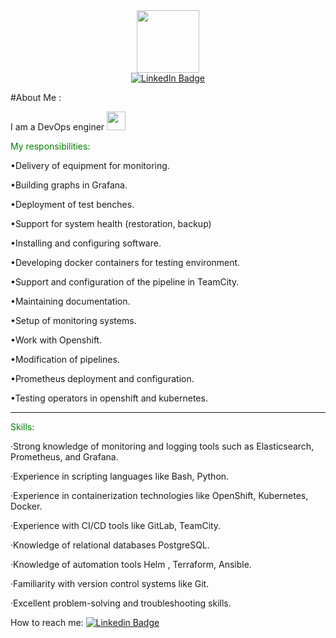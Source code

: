 <div id="header" align="center">
  <img src="https://media.giphy.com/media/v1.Y2lkPTc5MGI3NjExM3plc3dkYmh6MDdrNTAxbnM2cXRuMnMxYzRsamt0enFjOWU3MTB0OCZlcD12MV9pbnRlcm5hbF9naWZfYnlfaWQmY3Q9Zw/nbr4zVb3rQKsIR3o5d/giphy.gif" width="100"/>
</div>

<div id="badges" align="center">
  <a href="https://www.linkedin.com/in/mikhail-butkevich-5997a5265/">
    <img src="https://img.shields.io/badge/LinkedIn-blue?style=for-the-badge&logo=linkedin&logoColor=white" alt="LinkedIn Badge"/>
  </a>
</div>




#About Me :


I am a DevOps enginer <img src="https://media.giphy.com/media/WUlplcMpOCEmTGBtBW/giphy.gif" width="30">

<span style="color: green">My responsibilities:

•Delivery of equipment for monitoring.

•Building graphs in Grafana.

•Deployment of test benches.

•Support for system health (restoration, backup)

•Installing and configuring software.

•Developing docker containers for testing environment.

•Support and configuration of the pipeline in TeamCity.

•Maintaining documentation.

•Setup of monitoring systems.

•Work with Openshift.

•Modification of pipelines.

•Prometheus deployment and configuration.

•Testing operators in openshift and kubernetes.

---

<span style="color: green">Skills:

·Strong knowledge of monitoring and logging tools such as Elasticsearch, Prometheus, and Grafana.

·Experience in scripting languages like Bash, Python.

·Experience in containerization technologies like OpenShift, Kubernetes, Docker.

·Experience with CI/CD tools like GitLab, TeamCity.

·Knowledge of relational databases PostgreSQL.

·Knowledge of automation tools Helm , Terraform, Ansible.

·Familiarity with version control systems like Git.

·Excellent problem-solving and troubleshooting skills.

How to reach me: [![Linkedin Badge](https://img.shields.io/badge/-kakbar-blue?style=flat&logo=Linkedin&logoColor=white)](https://www.linkedin.com/in/mikhail-butkevich-5997a5265/)
